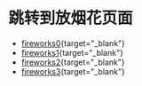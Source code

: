 # 跳转到放烟花页面

- [fireworks0](/fireworks0.html){target="_blank"}
- [fireworks1](/fireworks1.html){target="_blank"}
- [fireworks2](/fireworks2.html){target="_blank"}
- [fireworks3](/fireworks3.html){target="_blank"}
